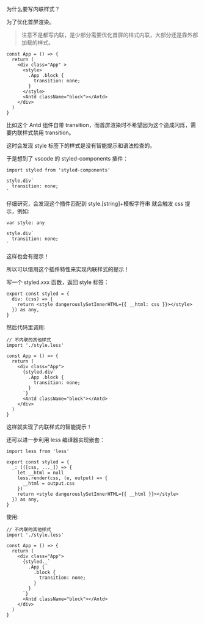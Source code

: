 为什么要写内联样式？

为了优化首屏渲染。

> 注意不是都写内联，是少部分需要优化首屏的样式内联，大部分还是靠外部加载的样式。

```tsx
const App = () => {
  return (
    <div class="App" >
      <style>
        .App .block {
          transition: none;
        }
      </style>
      <Antd className="block"></Antd>
    </div>
  )
}
```

比如这个 Antd 组件自带 transition，而首屏渲染时不希望因为这个造成闪烁，需要内联样式禁用 transition。

这时会发现 style 标签下的样式是没有智能提示和语法检查的。

于是想到了 vscode 的 styled-components 插件：

```tsx
import styled from 'styled-components'

style.div`
  transition: none;
`
```

仔细研究，会发现这个插件匹配到 style.[string]+模板字符串 就会触发 css 提示，例如:

```tsx
var style: any

style.div`
  transition: none;
`
```

这样也会有提示！

所以可以借用这个插件特性来实现内联样式的提示！

写一个 styled.xxx 函数，返回 style 标签：

```tsx
export const styled = {
  div: (css) => {
    return <style dangerouslySetInnerHTML={{ __html: css }}></style>
  }) as any,
}
```

然后代码里调用:

```tsx
// 不内联的其他样式
import './style.less'

const App = () => {
  return (
    <div class="App">
      {styled.div`
        .App .block {
          transition: none;
        }
      `}
      <Antd className="block"></Antd>
    </div>
  )
}
```

这样就实现了内联样式的智能提示！

还可以进一步利用 less 编译器实现嵌套：

```tsx
import less from 'less'

export const styled = {
  _: (([css, ..._]) => {
    let __html = null
    less.render(css, (e, output) => {
      __html = output.css
    })
    return <style dangerouslySetInnerHTML={{ __html }}></style>
  }) as any,
}
```

使用:

```tsx
// 不内联的其他样式
import './style.less'

const App = () => {
  return (
    <div class="App">
      {styled._`
        .App {
          .block {
            transition: none;
          }
        }
      `}
      <Antd className="block"></Antd>
    </div>
  )
}
```
